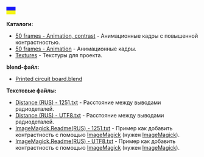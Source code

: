 ![](https://github.com/drilnet/blender3d-tea2025b/blob/master/UA.png)

**Каталоги:**

* [50 frames - Animation, contrast](https://github.com/drilnet/blender3d-tea2025b/tree/master/StPrintedCircuitBoard.%20Ver%203/50%20frames%20-%20Animation%2C%20contrast "Перейти в каталог") - Анимационные кадры с повышенной контрастностью.
* [50 frames - Animation](https://github.com/drilnet/blender3d-tea2025b/tree/master/StPrintedCircuitBoard.%20Ver%203/50%20frames%20-%20Animation "Перейти в каталог") - Анимационные кадры.
* [Textures](https://github.com/drilnet/blender3d-tea2025b/tree/master/StPrintedCircuitBoard.%20Ver%203/Textures "Перейти в каталог") - Текстуры для проекта.

**blend-файл:**

* [Printed circuit board.blend](https://github.com/drilnet/blender3d-tea2025b/blob/master/StPrintedCircuitBoard.%20Ver%203/Printed%20circuit%20board.blend "Файл Blender'a")

**Текстовые файлы:**

* [Distance (RUS) - 1251.txt](https://github.com/drilnet/blender3d-tea2025b/blob/master/StPrintedCircuitBoard.%20Ver%203/Distance%20(RUS)%20-%201251.txt "Текстовый файл (кодировка CP1251)") - Расстояние между выводами радиодеталей.
* [Distance (RUS) - UTF8.txt](https://github.com/drilnet/blender3d-tea2025b/blob/master/StPrintedCircuitBoard.%20Ver%203/Distance%20(RUS)%20-%20UTF8.txt "Текстовый файл (кодировка UTF-8)") - Расстояние между выводами радиодеталей.
* [ImageMagick.Readme(RUS) - 1251.txt](https://github.com/drilnet/blender3d-tea2025b/blob/master/StPrintedCircuitBoard.%20Ver%203/ImageMagick.Readme(RUS)%20-%201251.txt "Текстовый файл (кодировка CP1251)") - Пример как добавить контрастность с помощью [ImageMagick](https://www.imagemagick.org "Перейти на сайт ImageMagick") (нужен [ImageMagick](https://www.imagemagick.org "Перейти на сайт ImageMagick")).
* [ImageMagick.Readme(RUS) - UTF8.txt](https://github.com/drilnet/blender3d-tea2025b/blob/master/StPrintedCircuitBoard.%20Ver%203/ImageMagick.Readme(RUS)%20-%20UTF8.txt "Текстовый файл (кодировка UTF-8)") - Пример как добавить контрастность с помощью [ImageMagick](https://www.imagemagick.org "Перейти на сайт ImageMagick") (нужен [ImageMagick](https://www.imagemagick.org "Перейти на сайт ImageMagick")).

